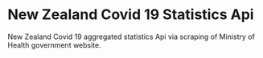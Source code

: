 # New Zealand Covid 19 Statistics Api
New Zealand Covid 19 aggregated statistics Api via scraping of Ministry of Health government website.
